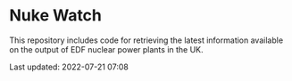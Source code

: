 # Nuke Watch

This repository includes code for retrieving the latest information available on the output of EDF nuclear power plants in the UK.

Last updated: 2022-07-21 07:08